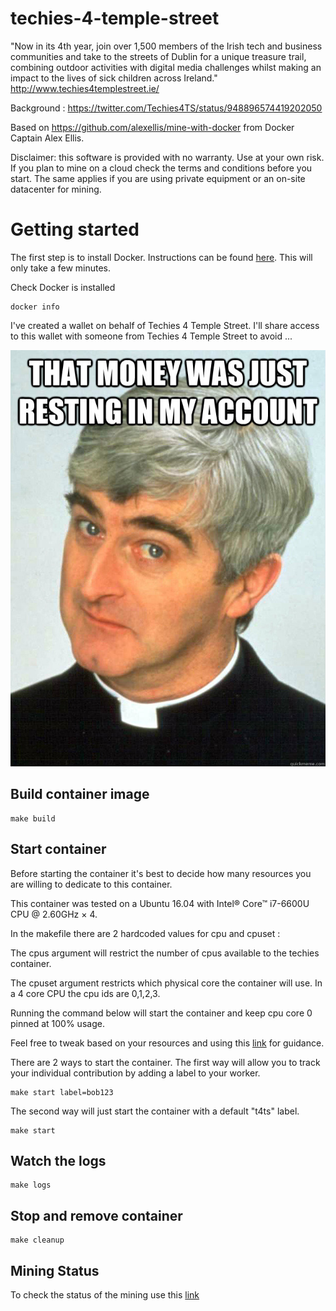 # techies-4-temple-street

"Now in its 4th year, join over 1,500 members of the Irish tech and business communities and take to the streets of Dublin for a unique treasure trail, combining outdoor activities with digital media challenges whilst making an impact to the lives of sick children across Ireland." http://www.techies4templestreet.ie/

Background : https://twitter.com/Techies4TS/status/948896574419202050

Based on https://github.com/alexellis/mine-with-docker from Docker Captain Alex Ellis.  

Disclaimer: this software is provided with no warranty. Use at your own risk. If you plan to mine on a cloud check the terms and conditions before you start. The same applies if you are using private equipment or an on-site datacenter for mining.


# Getting started

The first step is to install Docker.  Instructions can be found [here](https://docs.docker.com/engine/installation/#desktop).
This will only take a few minutes.

Check Docker is installed 
```
docker info
```

I've created a wallet on behalf of Techies 4 Temple Street.  I'll share access to this wallet with someone from Techies 4 Temple Street to avoid ...

![ted](img/ted.jpg)

## Build container image
```
make build
```

## Start container

Before starting the container it's best to decide how many resources you are willing to dedicate to this container.

This container was tested on a Ubuntu 16.04 with Intel® Core™ i7-6600U CPU @ 2.60GHz × 4.

In the makefile there are 2 hardcoded values for cpu and cpuset :
 
The cpus argument will restrict the number of cpus available to the techies container.

The cpuset argument restricts which physical core the container will use.  In a 4 core CPU the cpu ids are 0,1,2,3.

Running the command below will start the container and keep cpu core 0 pinned at 100% usage.

Feel free to tweak based on your resources and using this [link](https://docs.docker.com/engine/admin/resource_constraints/#cpu) for guidance.


There are 2 ways to start the container. The first way will allow you to track your individual contribution by adding a label to your worker.
```
make start label=bob123
```
The second way will just start the container with a default "t4ts" label.
```
make start
```

## Watch the logs
```
make logs
```

## Stop and remove container
```
make cleanup
```

## Mining Status

To check the status of the mining use this [link](https://www.nicehash.com/miner/1KW1jDtPrFDn4QCedtJgSsAz4BmtLN7ma)
